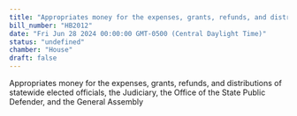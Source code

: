 ```yaml
---
title: "Appropriates money for the expenses, grants, refunds, and distributions of statewide elected officials, the Judiciary, the Office of the State Public Defender, and the General Assembly"
bill_number: "HB2012"
date: "Fri Jun 28 2024 00:00:00 GMT-0500 (Central Daylight Time)"
status: "undefined"
chamber: "House"
draft: false
---
```

Appropriates money for the expenses, grants, refunds, and distributions of statewide elected officials, the Judiciary, the Office of the State Public Defender, and the General Assembly

